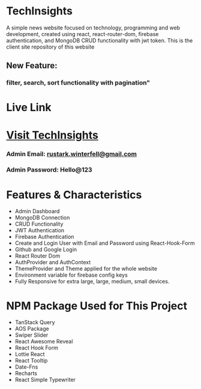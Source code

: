 
# TechInsights
A simple news website focused on technology, programming and web development, created using react, react-router-dom, firebase authentication, and MongoDB CRUD functionality with jwt token. This is the client site repository of this website

## New Feature:
### filter, search, sort functionality with pagination"

# Live Link
# [Visit TechInsights](https://tech-insights-d2159.web.app)

### Admin Email: rustark.winterfell@gmail.com
### Admin Password: Hello@123


# Features & Characteristics
-  Admin Dashboard
-  MongoDB Connection
-  CRUD Functionality
-  JWT Authentication
-  Firebase Authentication
-  Create and Login User with Email and Password using React-Hook-Form
-  Github and Google Login
-  React Router Dom
-  AuthProvider and AuthContext
-  ThemeProvider and Theme applied for the whole website
-  Environment variable for firebase config keys
-  Fully Responsive for extra large, large, medium, small devices.



# NPM Package Used for This Project
-  TanStack Query
-  AOS Package
-  Swiper Slider
-  React Awesome Reveal
-  React Hook Form
-  Lottie React
-  React Tooltip
-  Date-Fns
-  Recharts
-  React Simple Typewriter
